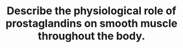 ---
title: "Describe the physiological role of prostaglandins on smooth muscle throughout the body."
entityType: SAQ
exam: PEX
college: ANZCA
year: 2018
sitting: B
question: 15
passRate: 61
EC_expectedDomains:
- "To pass this question, candidates were expected to describe the common prostaglandins produced, demonstrate an understanding of the diverse nature of prostaglandins in the body and explore the fact that different prostaglandins can have varying, at times opposite effects in the different muscle groups."
EC_extraCredit:
- "Better answers demonstrated an understanding of the autocrine (production at site of requirement, and short half-life) nature of prostaglandins, were able to name some of the receptors involved and were able to explain the different sensitivity seen (e.g. uterine smooth muscle response varies with phase of menstrual cycle and pregnancy)."
- "Muscle groups of interest included vascular smooth muscle, pulmonary and bronchial vasculature, gastrointestinal tract and those in the genitourinary systems, especially the uterus."
EC_errorsCommon:
- "Many candidates included irrelevant details, such as nociceptive effect, inflammatory function and gastric acid secretion as part of their answer."
---